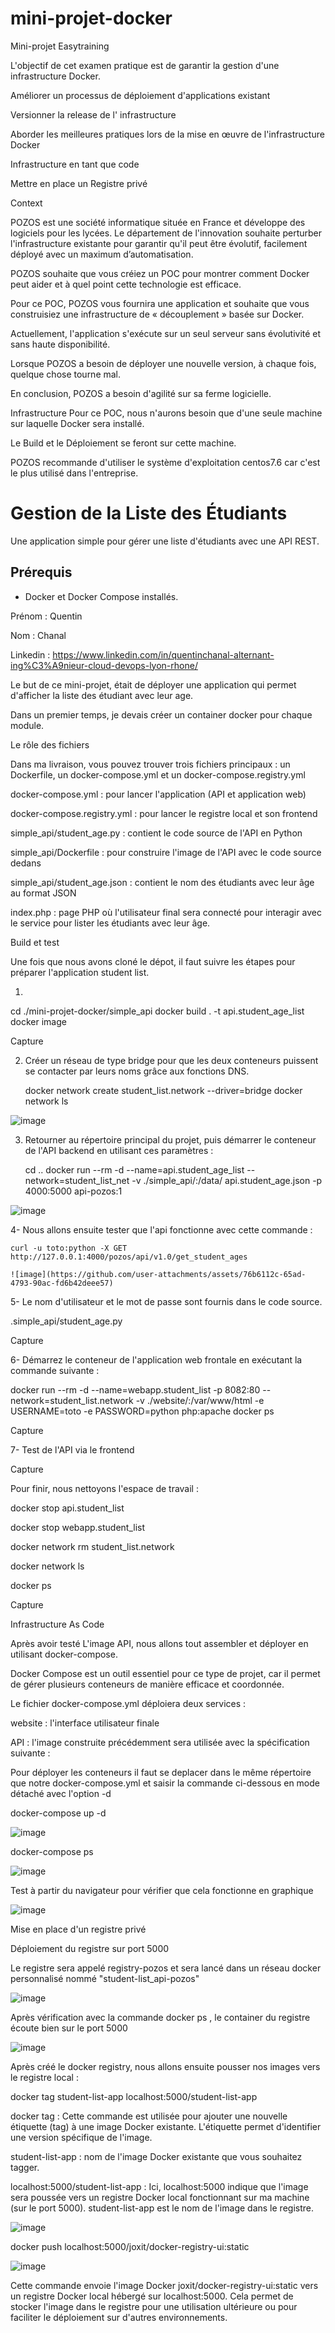 # mini-projet-docker
Mini-projet Easytraining


L'objectif de cet examen pratique est de garantir la gestion d'une infrastructure Docker.

Améliorer un processus de déploiement d'applications existant

Versionner la release de l' infrastructure

Aborder les meilleures pratiques lors de la mise en œuvre de l'infrastructure Docker

Infrastructure en tant que code

Mettre en place un Registre privé


Context

POZOS est une société informatique située en France et développe des logiciels pour les lycées. Le département de l'innovation souhaite perturber l'infrastructure existante pour garantir qu'il peut être évolutif, facilement déployé avec un maximum d’automatisation.

POZOS souhaite que vous créiez un POC pour montrer comment Docker peut aider et à quel point cette technologie est efficace.

Pour ce POC, POZOS vous fournira une application et souhaite que vous construisiez une infrastructure de « découplement » basée sur Docker.

Actuellement, l'application s'exécute sur un seul serveur sans évolutivité et sans haute disponibilité.

Lorsque POZOS a besoin de déployer une nouvelle version, à chaque fois, quelque chose tourne mal.

En conclusion, POZOS a besoin d'agilité sur sa ferme logicielle.


Infrastructure
Pour ce POC, nous n'aurons besoin que d'une seule machine sur laquelle Docker sera installé.

Le Build et le Déploiement se feront sur cette machine.

POZOS recommande d'utiliser le système d'exploitation centos7.6 car c'est le plus utilisé dans l'entreprise.


# Gestion de la Liste des Étudiants

Une application simple pour gérer une liste d'étudiants avec une API REST.

## Prérequis

- Docker et Docker Compose installés.


Prénom : Quentin

Nom : Chanal

Linkedin : https://www.linkedin.com/in/quentinchanal-alternant-ing%C3%A9nieur-cloud-devops-lyon-rhone/

Le but de ce mini-projet, était de déployer une application qui permet d'afficher la liste des étudiant avec leur age.

Dans un premier temps, je devais créer un container docker pour chaque module.


Le rôle des fichiers

Dans ma livraison, vous pouvez trouver trois fichiers principaux : un Dockerfile, un docker-compose.yml et un docker-compose.registry.yml

docker-compose.yml : pour lancer l'application (API et application web)

docker-compose.registry.yml : pour lancer le registre local et son frontend

simple_api/student_age.py : contient le code source de l'API en Python

simple_api/Dockerfile : pour construire l'image de l'API avec le code source dedans

simple_api/student_age.json : contient le nom des étudiants avec leur âge au format JSON

index.php : page PHP où l'utilisateur final sera connecté pour interagir avec le service pour lister les étudiants avec leur âge.


Build et test 

Une fois que nous avons cloné le dépot, il faut suivre les étapes pour préparer l'application student list.

1.

cd ./mini-projet-docker/simple_api
docker build . -t api.student_age_list
docker image

Capture 

2. Créer un réseau de type bridge pour que les deux conteneurs puissent se contacter par leurs noms grâce aux fonctions DNS.

   docker network create student_list.network --driver=bridge
docker network ls

![image](https://github.com/user-attachments/assets/5ce32682-38a2-44a1-8fac-9b6301fe00af)



3. Retourner au répertoire principal du projet, puis démarrer le conteneur de l'API backend en utilisant ces paramètres :

   cd ..
docker run --rm -d --name=api.student_age_list --network=student_list_net -v ./simple_api/:/data/ api.student_age.json -p 4000:5000 api-pozos:1 

![image](https://github.com/user-attachments/assets/152a6db0-d299-4f1f-bf3f-405688a82999)



4- Nous allons ensuite tester que l'api fonctionne avec cette commande : 

    curl -u toto:python -X GET http://127.0.0.1:4000/pozos/api/v1.0/get_student_ages

    ![image](https://github.com/user-attachments/assets/76b6112c-65ad-4793-90ac-fd6b42deee57)



5- Le nom d'utilisateur et le mot de passe sont fournis dans le code source.

.simple_api/student_age.py

Capture


6- Démarrez le conteneur de l'application web frontale en exécutant la commande suivante :

docker run --rm -d --name=webapp.student_list -p 8082:80 --network=student_list.network -v ./website/:/var/www/html -e USERNAME=toto -e PASSWORD=python php:apache
docker ps


Capture

7- Test de l'API via le frontend 

Capture


Pour finir, nous nettoyons l'espace de travail : 

docker stop api.student_list

docker stop webapp.student_list

docker network rm student_list.network

docker network ls

docker ps

Capture 

Infrastructure As Code

Après avoir testé  L'image API, nous allons tout assembler et déployer en utilisant docker-compose.

Docker Compose est un outil essentiel pour ce type de projet, car il permet de gérer plusieurs conteneurs de manière efficace et coordonnée. 


Le fichier docker-compose.yml déploiera deux services :

website : l'interface utilisateur finale

API : l'image construite précédemment sera utilisée avec la spécification suivante :


Pour déployer les conteneurs il faut se deplacer dans le même répertoire que notre docker-compose.yml et saisir la commande ci-dessous en mode détaché avec l'option -d


docker-compose up -d

![image](https://github.com/user-attachments/assets/6f7506d7-7c17-4996-96e6-c0a1098defbc)


docker-compose ps

![image](https://github.com/user-attachments/assets/5e109ac5-3ce5-4b10-bc5c-19eeb63bc147)





Test à partir du navigateur pour vérifier que cela fonctionne en graphique

![image](https://github.com/user-attachments/assets/6efd7915-6bde-416c-9d05-264636a24337)






Mise en place d'un registre privé

Déploiement du registre sur port 5000

Le registre sera appelé registry-pozos et sera lancé dans un réseau docker personnalisé nommé "student-list_api-pozos"

![image](https://github.com/user-attachments/assets/57796a1f-e0e0-4fb8-832e-89b7ceeeb210)

Après vérification avec la commande docker ps , le container du registre écoute bien sur le port 5000

![image](https://github.com/user-attachments/assets/2437e873-5606-4dcd-a1bd-e6527c5c66c5)

Après créé le docker registry, nous allons ensuite pousser nos images vers le registre local : 

docker tag student-list-app localhost:5000/student-list-app

docker tag : Cette commande est utilisée pour ajouter une nouvelle étiquette (tag) à une image Docker existante. L'étiquette permet d'identifier une version spécifique de l'image.

student-list-app :  nom de l'image Docker existante que vous souhaitez tagger.

localhost:5000/student-list-app :  Ici, localhost:5000 indique que l'image sera poussée vers un registre Docker local fonctionnant sur ma machine (sur le port 5000). student-list-app est le nom de l'image dans le registre.

![image](https://github.com/user-attachments/assets/ca01739f-7c36-401c-9db6-d27cb093fad5)

docker push localhost:5000/joxit/docker-registry-ui:static 

![image](https://github.com/user-attachments/assets/9acaab2a-9d57-469e-bd49-9a9e6c4d4e7c)

Cette commande envoie l'image Docker joxit/docker-registry-ui:static vers un registre Docker local hébergé sur localhost:5000. Cela permet de stocker l'image dans le registre pour une utilisation ultérieure ou pour faciliter le déploiement sur d'autres environnements.





















